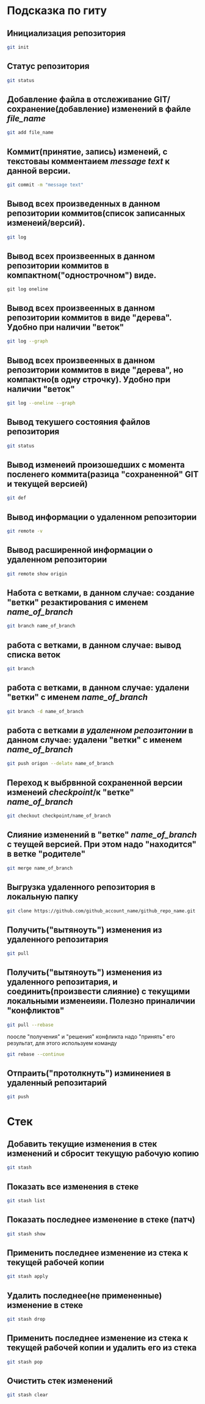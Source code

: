 # Подсказка по гиту

## Инициализация репозитория

```sh
git init
```

## Статус репозитория

```sh
git status
```

## Добавление файла в отслеживание GIT/сохранение(добавление) изменений в файле *file_name*

```sh
git add file_name
```

## Коммит(принятие, запись) изменеий, с текстоваы комментаием *message text* к данной версии. 

```sh
git commit -m "message text"
```
## Вывод всех произведенных в данном репозитории коммитов(список записанных изменеий/версий). 

```sh
git log
```
## Вывод всех произвеенных в данном репозитории коммитов в компактном("однострочном") виде. 

```Sh
git log oneline
```
## Вывод всех произвеенных в данном репозитории коммитов в виде "дерева". Удобно при наличии "веток" 

```sh
git log --graph
```

## Вывод всех произвеенных в данном репозитории коммитов в виде "дерева", но компактно(в одну строчку). Удобно при наличии "веток" 

```sh
git log --oneline --graph
```

## Вывод текушего состояния файлов репозитория  

```sh
git status
```

## Вывод изменеий произошедших с момента посленего коммита(разица "сохраненной" GIT и текущей версией)

```sh
git def
```

## Вывод информации о удаленном репозитории 

```sh
git remote -v 
```
## Вывод расширенной информации о удаленном репозитории 

```sh
git remote show origin
```

## Hабота  с ветками, в данном случае: создание "ветки" резактирования с именем *name_of_branch*

```sh
git branch name_of_branch
```

## работа  с ветками, в данном случае: вывод списка веток

```sh
git branch
```

## работа  с ветками, в данном случае: удалени "ветки" с именем *name_of_branch*

```sh
git branch -d name_of_branch
```
## работа  с ветками __*в удаленном репозитонии*__ в данном случае: удалени "ветки" с именем *name_of_branch*

```sh
git push origon --delate name_of_branch
```

## Переход к выбрвнной сохраненной версии изменеий *checkpoint*/к "ветке" *name_of_branch*

```sh
git checkout checkpoint/name_of_branch
```

##  Слияние изменений в "ветке" *name_of_branch* с теущей версией. При этом надо "находится" в ветке "родителе" 

```sh
git merge name_of_branch
```

## Выгрузка удаленного репозитория в локальную папку

```sh
git clone https://github.com/github_account_name/github_repo_name.git
```

## Получить("вытяноуть") изменения из удаленного репозитария

```sh
git pull
```

## Получить("вытяноуть") изменения из удаленного репозитария, и соединить(произвести слияние) с текущими локальными изменеияи. Полезно приналичии "конфликтов" 

```sh
git pull --rebase
```
поосле "получения" и "решения" конфликта надо "принять" его результат, для этого используем команду

```sh
git rebase --continue
```

## Отпраить("протолкнуть") изминениея в удаленный репозитарий

```sh
git push
```

# Стек

## Добавить текущие изменения в стек изменений и сбросит текущую рабочую копию

```sh
git stash
```
## Показать все изменения в стеке

```sh
git stash list
```

## Показать последнее изменение в стеке (патч)

```sh
git stash show
```

## Применить последнее изменение из стека к текущей рабочей копии

```sh
git stash apply
```

## Удалить последнее(не примененные) изменение в стеке

```sh
git stash drop
```

## Применить последнее изменение из стека к текущей рабочей копии и удалить его из стека

```sh
git stash pop
```

## Очистить стек изменений

```sh
git stash clear
```
